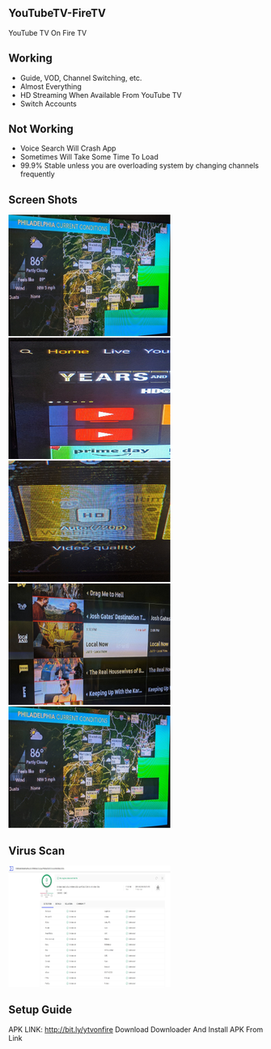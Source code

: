## YouTubeTV-FireTV
YouTube TV On Fire TV


## Working
* Guide, VOD, Channel Switching, etc.
* Almost Everything
* HD Streaming When Available From YouTube TV
* Switch Accounts

## Not Working
* Voice Search Will Crash App
* Sometimes Will Take Some Time To Load
* 99.9% Stable unless you are overloading system by changing channels frequently

## Screen Shots
<img src="https://raw.githubusercontent.com/MapGuy11/YouTubeTV-FireTV/master/IMG_20190709_135648.jpg" alt="alt text" width="320" height="240">
<img src="https://raw.githubusercontent.com/MapGuy11/YouTubeTV-FireTV/master/IMG_20190709_135706.jpg" alt="alt text" width="320" height="240">
<img src="https://raw.githubusercontent.com/MapGuy11/YouTubeTV-FireTV/master/IMG_20190709_135824.jpg" alt="alt text" width="320" height="240">
<img src="https://raw.githubusercontent.com/MapGuy11/YouTubeTV-FireTV/master/IMG_20190709_135849.jpg" alt="alt text" width="320" height="240">
<img src="https://raw.githubusercontent.com/MapGuy11/YouTubeTV-FireTV/master/IMG_20190709_135648.jpg" alt="alt text" width="320" height="240">

## Virus Scan
<img src="https://raw.githubusercontent.com/MapGuy11/YouTubeTV-FireTV/master/virustotalscan.jpg" alt="alt text" width="320" height="240">

## Setup Guide
APK LINK: http://bit.ly/ytvonfire
Download Downloader And Install APK From Link
